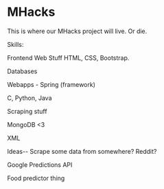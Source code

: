 MHacks
======

This is where our MHacks project will live. Or die. 

Skills: 

Frontend Web Stuff 
  HTML, CSS, Bootstrap. 

Databases 

Webapps - Spring (framework) 

C, Python, Java

Scraping stuff 

MongoDB <3 

XML 


Ideas--
  Scrape some data from somewhere? Reddit?
 
  Google Predictions API 
 
  Food predictor thing 
  
